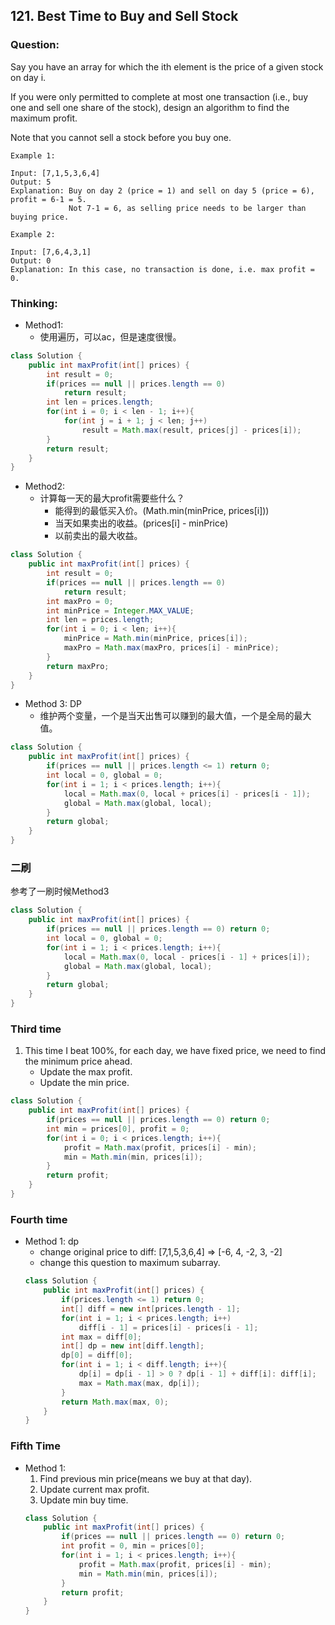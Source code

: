 ## 121. Best Time to Buy and Sell Stock

### Question:
Say you have an array for which the ith element is the price of a given stock on day i.

If you were only permitted to complete at most one transaction (i.e., buy one and sell one share of the stock), design an algorithm to find the maximum profit.

Note that you cannot sell a stock before you buy one.

```
Example 1:

Input: [7,1,5,3,6,4]
Output: 5
Explanation: Buy on day 2 (price = 1) and sell on day 5 (price = 6), profit = 6-1 = 5.
             Not 7-1 = 6, as selling price needs to be larger than buying price.

Example 2:

Input: [7,6,4,3,1]
Output: 0
Explanation: In this case, no transaction is done, i.e. max profit = 0.
```

### Thinking:
* Method1:
	* 使用遍历，可以ac，但是速度很慢。

```Java
class Solution {
    public int maxProfit(int[] prices) {
        int result = 0;
        if(prices == null || prices.length == 0)
            return result;
        int len = prices.length;
        for(int i = 0; i < len - 1; i++){
            for(int j = i + 1; j < len; j++)
                result = Math.max(result, prices[j] - prices[i]);
        }
        return result;
    }
}
```

* Method2:
	* 计算每一天的最大profit需要些什么？
		* 能得到的最低买入价。(Math.min(minPrice, prices[i]))
		* 当天如果卖出的收益。(prices[i] - minPrice)
		* 以前卖出的最大收益。

```Java
class Solution {
    public int maxProfit(int[] prices) {
        int result = 0;
        if(prices == null || prices.length == 0)
            return result;
        int maxPro = 0;
        int minPrice = Integer.MAX_VALUE;
        int len = prices.length;
        for(int i = 0; i < len; i++){
            minPrice = Math.min(minPrice, prices[i]);
            maxPro = Math.max(maxPro, prices[i] - minPrice);
        }
        return maxPro;
    }
}
```

* Method 3: DP
	* 维护两个变量，一个是当天出售可以赚到的最大值，一个是全局的最大值。

```Java
class Solution {
    public int maxProfit(int[] prices) {
        if(prices == null || prices.length <= 1) return 0;
        int local = 0, global = 0;
        for(int i = 1; i < prices.length; i++){
            local = Math.max(0, local + prices[i] - prices[i - 1]);
            global = Math.max(global, local);
        }
        return global;
    }
}
```

### 二刷
参考了一刷时候Method3
```Java
class Solution {
    public int maxProfit(int[] prices) {
        if(prices == null || prices.length == 0) return 0;
        int local = 0, global = 0;
        for(int i = 1; i < prices.length; i++){
            local = Math.max(0, local - prices[i - 1] + prices[i]);
            global = Math.max(global, local);
        }
        return global;
    }
}
```

### Third time
1. This time I beat 100%, for each day, we have fixed price, we need to find the minimum price ahead.
	* Update the max profit.
	* Update the min price.
```Java
class Solution {
    public int maxProfit(int[] prices) {
        if(prices == null || prices.length == 0) return 0;
        int min = prices[0], profit = 0;
        for(int i = 0; i < prices.length; i++){
            profit = Math.max(profit, prices[i] - min);
            min = Math.min(min, prices[i]);
        }
        return profit;
    }
}
```

### Fourth time
* Method 1: dp
  * change original price to diff: [7,1,5,3,6,4] => [-6, 4, -2, 3, -2]
  * change this question to maximum subarray.
  ```Java
  class Solution {
      public int maxProfit(int[] prices) {
          if(prices.length <= 1) return 0;
          int[] diff = new int[prices.length - 1];
          for(int i = 1; i < prices.length; i++)
              diff[i - 1] = prices[i] - prices[i - 1];
          int max = diff[0];
          int[] dp = new int[diff.length];
          dp[0] = diff[0];
          for(int i = 1; i < diff.length; i++){
              dp[i] = dp[i - 1] > 0 ? dp[i - 1] + diff[i]: diff[i];
              max = Math.max(max, dp[i]);
          }
          return Math.max(max, 0);
      }
  }
  ```

### Fifth Time
* Method 1:
	1. Find previous min price(means we buy at that day).
	2. Update current max profit.
	3. Update min buy time.
	```Java
	class Solution {
		public int maxProfit(int[] prices) {
			if(prices == null || prices.length == 0) return 0;
			int profit = 0, min = prices[0];
			for(int i = 1; i < prices.length; i++){
				profit = Math.max(profit, prices[i] - min);
				min = Math.min(min, prices[i]);
			}
			return profit;
		}
	}
	```
